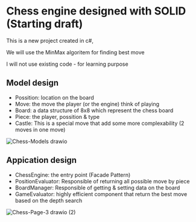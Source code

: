 # Chess engine designed with SOLID (Starting draft)

This is a new project created in c#, 

We will use the MinMax algoritem for finding best move

I will not use existing code - for learning purpose

## Model design 
- Possition: location on the board
- Move: the move the player (or the engine) think of playing
- Board: a data structure of 8x8 which represent the chess board
- Piece: the player, possition & type
- Castle: This is a special move that add some more complexability (2 moves in one move)

![Chess-Models drawio](https://github.com/user-attachments/assets/7d753a97-e20d-4b7c-b98f-138d81232080)




## Appication design 
- ChessEngine: the entry point (Facade Pattern)
- PositionEvaluator: Responsible of returning all possible move by piece
- BoardManager: Responsible of getting & setting data on the board
- GameEvaluator: highly efficient component that return the best move based on the depth search
  

![Chess-Page-3 drawio (2)](https://github.com/user-attachments/assets/571ae7bd-f20b-4174-8341-4b0993db5d57)


